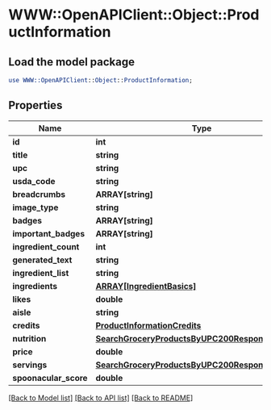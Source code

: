 # WWW::OpenAPIClient::Object::ProductInformation

## Load the model package
```perl
use WWW::OpenAPIClient::Object::ProductInformation;
```

## Properties
Name | Type | Description | Notes
------------ | ------------- | ------------- | -------------
**id** | **int** |  | 
**title** | **string** |  | 
**upc** | **string** |  | [optional] 
**usda_code** | **string** |  | [optional] 
**breadcrumbs** | **ARRAY[string]** |  | 
**image_type** | **string** |  | 
**badges** | **ARRAY[string]** |  | 
**important_badges** | **ARRAY[string]** |  | 
**ingredient_count** | **int** |  | 
**generated_text** | **string** |  | [optional] 
**ingredient_list** | **string** |  | 
**ingredients** | [**ARRAY[IngredientBasics]**](IngredientBasics.md) |  | 
**likes** | **double** |  | 
**aisle** | **string** |  | 
**credits** | [**ProductInformationCredits**](ProductInformationCredits.md) |  | [optional] 
**nutrition** | [**SearchGroceryProductsByUPC200ResponseNutrition**](SearchGroceryProductsByUPC200ResponseNutrition.md) |  | 
**price** | **double** |  | 
**servings** | [**SearchGroceryProductsByUPC200ResponseServings**](SearchGroceryProductsByUPC200ResponseServings.md) |  | 
**spoonacular_score** | **double** |  | 

[[Back to Model list]](../README.md#documentation-for-models) [[Back to API list]](../README.md#documentation-for-api-endpoints) [[Back to README]](../README.md)


